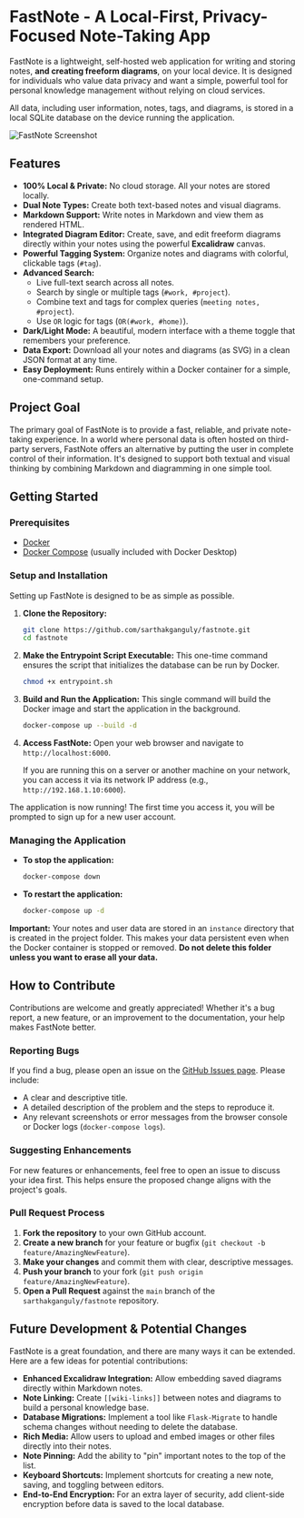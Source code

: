 # FastNote - A Local-First, Privacy-Focused Note-Taking App

FastNote is a lightweight, self-hosted web application for writing and storing notes, **and creating freeform diagrams**, on your local device. It is designed for individuals who value data privacy and want a simple, powerful tool for personal knowledge management without relying on cloud services.

All data, including user information, notes, tags, and diagrams, is stored in a local SQLite database on the device running the application.

![FastNote Screenshot]()

## Features

-   **100% Local & Private:** No cloud storage. All your notes are stored locally.
-   **Dual Note Types:** Create both text-based notes and visual diagrams.
-   **Markdown Support:** Write notes in Markdown and view them as rendered HTML.
-   **Integrated Diagram Editor:** Create, save, and edit freeform diagrams directly within your notes using the powerful **Excalidraw** canvas.
-   **Powerful Tagging System:** Organize notes and diagrams with colorful, clickable tags (`#tag`).
-   **Advanced Search:**
    -   Live full-text search across all notes.
    -   Search by single or multiple tags (`#work, #project`).
    -   Combine text and tags for complex queries (`meeting notes, #project`).
    -   Use `OR` logic for tags (`OR(#work, #home)`).
-   **Dark/Light Mode:** A beautiful, modern interface with a theme toggle that remembers your preference.
-   **Data Export:** Download all your notes and diagrams (as SVG) in a clean JSON format at any time.
-   **Easy Deployment:** Runs entirely within a Docker container for a simple, one-command setup.

## Project Goal

The primary goal of FastNote is to provide a fast, reliable, and private note-taking experience. In a world where personal data is often hosted on third-party servers, FastNote offers an alternative by putting the user in complete control of their information. It's designed to support both textual and visual thinking by combining Markdown and diagramming in one simple tool.

## Getting Started

### Prerequisites

-   [Docker](https://www.docker.com/get-started)
-   [Docker Compose](https://docs.docker.com/compose/install/) (usually included with Docker Desktop)

### Setup and Installation

Setting up FastNote is designed to be as simple as possible.

1.  **Clone the Repository:**
    ```bash
    git clone https://github.com/sarthakganguly/fastnote.git
    cd fastnote
    ```

2.  **Make the Entrypoint Script Executable:**
    This one-time command ensures the script that initializes the database can be run by Docker.
    ```bash
    chmod +x entrypoint.sh
    ```

3.  **Build and Run the Application:**
    This single command will build the Docker image and start the application in the background.
    ```bash
    docker-compose up --build -d
    ```

4.  **Access FastNote:**
    Open your web browser and navigate to `http://localhost:6000`.

    If you are running this on a server or another machine on your network, you can access it via its network IP address (e.g., `http://192.168.1.10:6000`).

The application is now running! The first time you access it, you will be prompted to sign up for a new user account.

### Managing the Application

-   **To stop the application:**
    ```bash
    docker-compose down
    ```
-   **To restart the application:**
    ```bash
    docker-compose up -d
    ```

**Important:** Your notes and user data are stored in an `instance` directory that is created in the project folder. This makes your data persistent even when the Docker container is stopped or removed. **Do not delete this folder unless you want to erase all your data.**

## How to Contribute

Contributions are welcome and greatly appreciated! Whether it's a bug report, a new feature, or an improvement to the documentation, your help makes FastNote better.

### Reporting Bugs

If you find a bug, please open an issue on the [GitHub Issues page](https://github.com/sarthakganguly/fastnote/issues). Please include:
-   A clear and descriptive title.
-   A detailed description of the problem and the steps to reproduce it.
-   Any relevant screenshots or error messages from the browser console or Docker logs (`docker-compose logs`).

### Suggesting Enhancements

For new features or enhancements, feel free to open an issue to discuss your idea first. This helps ensure the proposed change aligns with the project's goals.

### Pull Request Process

1.  **Fork the repository** to your own GitHub account.
2.  **Create a new branch** for your feature or bugfix (`git checkout -b feature/AmazingNewFeature`).
3.  **Make your changes** and commit them with clear, descriptive messages.
4.  **Push your branch** to your fork (`git push origin feature/AmazingNewFeature`).
5.  **Open a Pull Request** against the `main` branch of the `sarthakganguly/fastnote` repository.

## Future Development & Potential Changes

FastNote is a great foundation, and there are many ways it can be extended. Here are a few ideas for potential contributions:

-   **Enhanced Excalidraw Integration:** Allow embedding saved diagrams directly within Markdown notes.
-   **Note Linking:** Create `[[wiki-links]]` between notes and diagrams to build a personal knowledge base.
-   **Database Migrations:** Implement a tool like `Flask-Migrate` to handle schema changes without needing to delete the database.
-   **Rich Media:** Allow users to upload and embed images or other files directly into their notes.
-   **Note Pinning:** Add the ability to "pin" important notes to the top of the list.
-   **Keyboard Shortcuts:** Implement shortcuts for creating a new note, saving, and toggling between editors.
-   **End-to-End Encryption:** For an extra layer of security, add client-side encryption before data is saved to the local database.